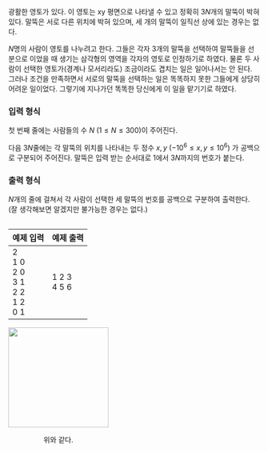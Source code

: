 광활한 영토가 있다. 이 영토는 xy 평면으로 나타낼 수 있고 정확히 $3N$개의 말뚝이 박혀 있다. 말뚝은 서로 다른 위치에 박혀 있으며, 세 개의 말뚝이 일직선 상에 있는 경우는 없다.

$N$명의 사람이 영토를 나누려고 한다. 그들은 각자 $3$개의 말뚝을 선택하여 말뚝들을 선분으로 이었을 때 생기는 삼각형의 영역을 각자의 영토로 인정하기로 하였다. 물론 두 사람이 선택한 영토가(경계나 모서리라도) 조금이라도 겹치는 일은 일어나서는 안 된다. 그러나 조건을 만족하면서 서로의 말뚝을 선택하는 일은 똑똑하지 못한 그들에게 상당히 어려운 일이었다. 그렇기에 지나가던 똑똑한 당신에게 이 일을 맡기기로 하였다.

### 입력 형식

첫 번째 줄에는 사람들의 수 $N$ $(1 \le N \le 300)$이 주어진다.

다음 $3N$줄에는 각 말뚝의 위치를 나타내는 두 정수 $x, y$ $(-10^{6} \le x, y \le 10^{6})$ 가 공백으로 구분되어 주어진다. 말뚝은 입력 받는 순서대로 $1$에서 $3N$까지의 번호가 붙는다.

### 출력 형식

$N$개의 줄에 걸쳐서 각 사람이 선택한 세 말뚝의 번호를 공백으로 구분하여 출력한다. (잘 생각해보면 알겠지만 불가능한 경우는 없다.)

<div>
<div style="width: 70%; display: inline-block; vertical-align: top;">
<table class='table table-bordered table-condensed'>
 <thead>
  <tr>
   <th>예제 입력</th>
   <th>예제 출력</th>
  </tr>
 </thead>
 <tbody>
  <tr>
   <td class="code-font" style="width: 50%;">2<br/>
1 0<br/>
2 0<br/>
3 1<br/>
2 2<br/>
1 2<br/>
0 1</td>
   <td class="code-font">1 2 3<br/>
4 5 6</td>
  </tr>
 </tbody>
</table>
</div>
<div style="width: auto; display: inline-block; vertical-align: top; text-align: center;">
<img src="https://s3.ap-northeast-2.amazonaws.com/oj.uz/old/kriii1_D/pic1.png?dl=1" style="width: 200px;"/>
<p>위와 같다.</p>
</div>
</div>